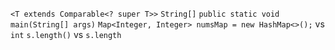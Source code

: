 `<T extends Comparable<? super T>>`
`String[]`
`public static void main(String[] args)`
`Map<Integer, Integer> numsMap = new HashMap<>();` vs `int`
`s.length()` vs `s.length`